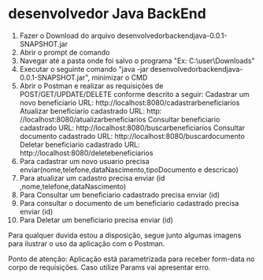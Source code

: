 # desenvolvedor Java BackEnd
1) Fazer o Download do arquivo desenvolvedorbackendjava-0.0.1-SNAPSHOT.jar
2) Abrir o prompt de comando
3) Navegar até a pasta onde foi salvo o programa "Ex: C:\user\Downloads"
4) Executar o seguinte comando "java -jar desenvolvedorbackendjava-0.0.1-SNAPSHOT.jar", minimizar o CMD
5) Abrir o Postman e realizar as requisições de POST/GET/UPDATE/DELETE conforme descrito a seguir:
	Cadastrar um novo beneficiario URL: http://localhost:8080/cadastrarbeneficiarios
	Atualizar beneficiario cadastrado URL: http: //localhost:8080/atualizarbeneficiarios
	Consultar beneficiario cadastrado URL: http://localhost:8080/buscarbeneficiarios
	Consultar documento cadastrado URL: http://localhost:8080/buscardocumento
	Deletar beneficiario cadastrado URL: http://localhost:8080/deletebeneficiarios
6) Para cadastrar um novo usuario precisa enviar(nome,telefone,dataNascimento,tipoDocumento e descricao)
7) Para atualizar um cadastro precisa enviar (id ,nome,telefone,dataNascimento)
8) Para Consultar um beneficiario cadastrado precisa enviar (id)
9) Para consultar o documento de um beneficiario cadastrado precisa enviar (id)	
10) Para Deletar um beneficiario precisa enviar (id)

Para qualquer duvida estou a disposição, segue junto algumas imagens para ilustrar o uso da aplicação com o Postman.

Ponto de atenção: Aplicação está parametrizada para receber form-data no corpo de requisições. Caso utilize Params vai apresentar erro.

